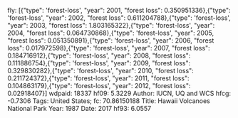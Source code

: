 fly: [{"type": 'forest-loss', "year": 2001, "forest loss": 0.350951336},{"type": 'forest-loss', "year": 2002, "forest loss": 0.611204788},{"type": 'forest-loss', "year": 2003, "forest loss": 1.803165322},{"type": 'forest-loss', "year": 2004, "forest loss": 0.064730868},{"type": 'forest-loss', "year": 2005, "forest loss": 0.051350891},{"type": 'forest-loss', "year": 2006, "forest loss": 0.017972598},{"type": 'forest-loss', "year": 2007, "forest loss": 0.184716912},{"type": 'forest-loss', "year": 2008, "forest loss": 0.111886754},{"type": 'forest-loss', "year": 2009, "forest loss": 0.329830282},{"type": 'forest-loss', "year": 2010, "forest loss": 0.211724372},{"type": 'forest-loss', "year": 2011, "forest loss": 0.104863179},{"type": 'forest-loss', "year": 2012, "forest loss": 0.02918407}]
wdpaid: 18337
hf09: 5.3229
Author: IUCN, UQ and WCS
hfcg: -0.7306
Tags: United States;
fc: 70.86150188
Title: Hawaii Volcanoes National Park
Year: 1987
Date: 2017
hf93: 6.0557

